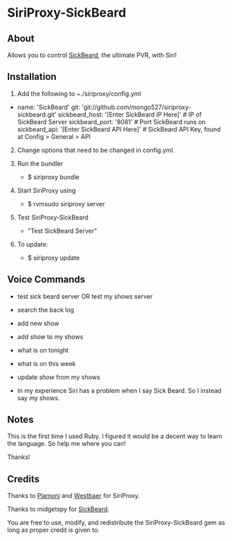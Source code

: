 SiriProxy-SickBeard
==

About
--

Allows you to control [SickBeard](http://sickbeard.com), the ultimate PVR, with Siri!

Installation
--

1. Add the following to ~./siriproxy/config.yml

  - name: 'SickBeard'
      git: 'git://github.com/mongo527/siriproxy-sickbeard.git'
      sickbeard_host: '[Enter SickBeard IP Here]' # IP of SickBeard Server
      sickbeard_port: '8081' # Port SickBeard runs on
      sickbeard_api: '[Enter SickBeard API Here]' # SickBeard API Key, found at Config > General > API

2. Change options that need to be changed in config.yml.

3. Run the bundler
	- $ siriproxy bundle

4. Start SiriProxy using 
	- $ rvmsudo siriproxy server

5. Test SiriProxy-SickBeard
	- "Test SickBeard Server"

6. To update:
	- $ siriproxy update

Voice Commands
--

+ test sick beard server OR test my shows server
+ search the back log
+ add new show
+ add *show* to my shows
+ what is on tonight
+ what is on this week
+ update *show* from my shows

+ In my experience Siri has a problem when I say Sick Beard. So I instead say my shows.

Notes
--

This is the first time I used Ruby. I figured it would be a decent way to learn the language. So help me where you can! 

Thanks!

Credits
--

Thanks to [Plamoni](https://github.com/plamoni/SiriProxy) and [Westbaer](https://github.com/westbaer/SiriProxy) for SiriProxy.

Thanks to midgetspy for [SickBeard](http://sickbeard.com).

You are free to use, modify, and redistribute the SiriProxy-SickBeard gem as long as proper credit is given to.